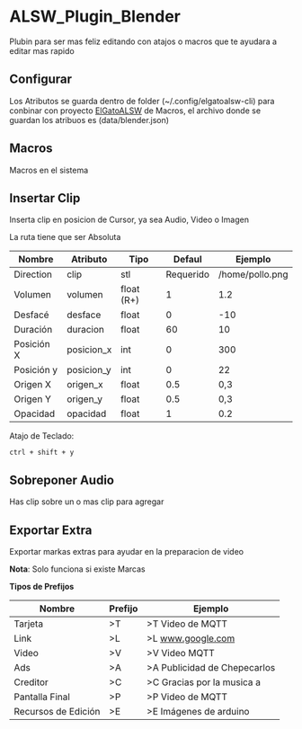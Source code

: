 # ALSW_Plugin_Blender

Plubin para ser mas feliz editando con atajos o macros que te ayudara a editar mas rapido

## Configurar

Los Atributos se guarda dentro de folder (~/.config/elgatoalsw-cli) para conbinar con proyecto [ElGatoALSW](https://github.com/chepecarlos/ElGatoALSW) de Macros, el archivo donde se guardan los atribuos es (data/blender.json)

## Macros

Macros en el sistema

## Insertar Clip

Inserta clip en posicion de Cursor, ya sea Audio, Video o Imagen

La ruta tiene que ser Absoluta

| Nombre     | Atributo   | Tipo       | Defaul    | Ejemplo         |
| ---------- | ---------- | ---------- | --------- | --------------- |
| Direction  | clip       | stl        | Requerido | /home/pollo.png |
| Volumen    | volumen    | float (R+) | 1         | 1.2             |
| Desfacé    | desface    | float      | 0         | -10             |
| Duración   | duracion   | float      | 60        | 10              |
| Posición X | posicion_x | int        | 0         | 300             |
| Posición y | posicion_y | int        | 0         | 22              |
| Origen X   | origen_x   | float      | 0.5       | 0,3             |
| Origen Y   | origen_y   | float      | 0.5       | 0,3             |
| Opacidad   | opacidad   | float      | 1         | 0.2             |

Atajo de Teclado:

```
ctrl + shift + y
```

## Sobreponer Audio

Has clip sobre un o mas clip para agregar

## Exportar Extra

Exportar markas extras para ayudar en la preparacion de video

**Nota**: Solo funciona si existe Marcas

**Tipos de Prefijos**

| Nombre              | Prefijo | Ejemplo                      |
| ------------------- | ------- | ---------------------------- |
| Tarjeta             | >T      | >T Video de MQTT             |
| Link                | >L      | >L www.google.com            |
| Video               | >V      | >V Video MQTT                |
| Ads                 | >A      | >A Publicidad de Chepecarlos |
| Creditor            | >C      | >C Gracias por la musica a   |
| Pantalla Final      | >P      | >P Video de MQTT             |
| Recursos de Edición | >E      | >E Imágenes de arduino       |

